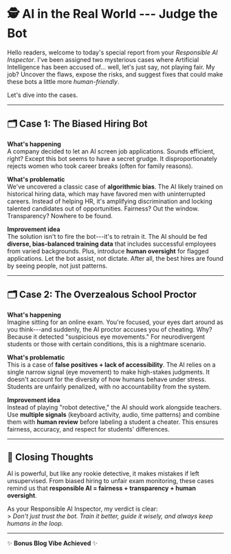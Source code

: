 # 🕵️ AI in the Real World --- Judge the Bot

Hello readers, welcome to today's special report from your *Responsible
AI Inspector*. I've been assigned two mysterious cases where Artificial
Intelligence has been accused of... well, let's just say, not playing
fair. My job? Uncover the flaws, expose the risks, and suggest fixes
that could make these bots a little more *human-friendly*.

Let's dive into the cases.

------------------------------------------------------------------------

## 🗂️ Case 1: The Biased Hiring Bot

**What's happening**\
A company decided to let an AI screen job applications. Sounds
efficient, right? Except this bot seems to have a secret grudge. It
disproportionately rejects women who took career breaks (often for
family reasons).

**What's problematic**\
We've uncovered a classic case of **algorithmic bias**. The AI likely
trained on historical hiring data, which may have favored men with
uninterrupted careers. Instead of helping HR, it's amplifying
discrimination and locking talented candidates out of opportunities.
Fairness? Out the window. Transparency? Nowhere to be found.

**Improvement idea**\
The solution isn't to fire the bot---it's to retrain it. The AI should
be fed **diverse, bias-balanced training data** that includes successful
employees from varied backgrounds. Plus, introduce **human oversight**
for flagged applications. Let the bot assist, not dictate. After all,
the best hires are found by seeing people, not just patterns.

------------------------------------------------------------------------

## 🗂️ Case 2: The Overzealous School Proctor

**What's happening**\
Imagine sitting for an online exam. You're focused, your eyes dart
around as you think---and suddenly, the AI proctor accuses you of
cheating. Why? Because it detected "suspicious eye movements." For
neurodivergent students or those with certain conditions, this is a
nightmare scenario.

**What's problematic**\
This is a case of **false positives + lack of accessibility**. The AI
relies on a single narrow signal (eye movement) to make high-stakes
judgments. It doesn't account for the diversity of how humans behave
under stress. Students are unfairly penalized, with no accountability
from the system.

**Improvement idea**\
Instead of playing "robot detective," the AI should work alongside
teachers. Use **multiple signals** (keyboard activity, audio, time
patterns) and combine them with **human review** before labeling a
student a cheater. This ensures fairness, accuracy, and respect for
students' differences.

------------------------------------------------------------------------

## 🏁 Closing Thoughts

AI is powerful, but like any rookie detective, it makes mistakes if left
unsupervised. From biased hiring to unfair exam monitoring, these cases
remind us that **responsible AI = fairness + transparency + human
oversight**.

As your Responsible AI Inspector, my verdict is clear:\
\> *Don't just trust the bot. Train it better, guide it wisely, and
always keep humans in the loop.*

------------------------------------------------------------------------

✨ **Bonus Blog Vibe Achieved** ✨
